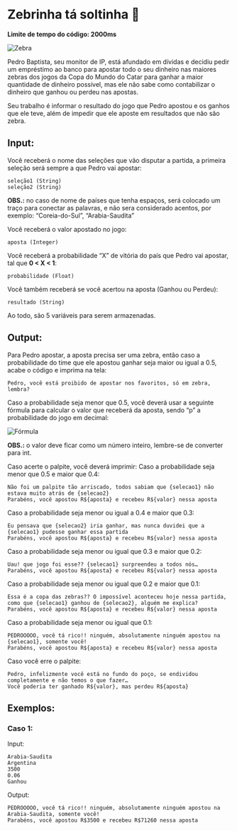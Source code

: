 # Zebrinha tá soltinha 🦓

**Limite de tempo do código: 2000ms**

![Zebra](https://encrypted-tbn0.gstatic.com/images?q=tbn:ANd9GcTs42Mok6Shb2coKOHSzO2TMcLixm2NBJvTMg&usqp=CAU)

Pedro Baptista, seu monitor de IP, está afundado em dívidas e decidiu pedir um empréstimo ao banco para apostar todo o seu dinheiro nas maiores zebras dos jogos da Copa do Mundo do Catar para ganhar a maior quantidade de dinheiro possível, mas ele não sabe como contabilizar o dinheiro que ganhou ou perdeu nas apostas.

Seu trabalho é informar o resultado do jogo que Pedro apostou e os ganhos que ele teve, além de impedir que ele aposte em resultados que não são zebra.

## Input:

Você receberá o nome das seleções que vão disputar a partida, a primeira seleção será sempre a que Pedro vai apostar:

```
seleção1 (String)
seleção2 (String)
```
**OBS.:** no caso de nome de países que tenha espaços, será colocado um traço para conectar as palavras, e não sera considerado acentos, por exemplo: “Coreia-do-Sul”, “Arabia-Saudita”

Você receberá o valor apostado no jogo:

```
aposta (Integer)
```
Você receberá a probabilidade “X” de vitória do país que Pedro vai apostar, tal que **0 < X < 1**:

```
probabilidade (Float)
```

Você também receberá se você acertou na aposta (Ganhou ou Perdeu):

```
resultado (String)
```

Ao todo, são 5 variáveis para serem armazenadas.

## Output:

Para Pedro apostar, a aposta precisa ser uma zebra, então caso a probabilidade do time que ele apostou ganhar seja maior ou igual a 0.5, acabe o código e imprima na tela:

```
Pedro, você está proibido de apostar nos favoritos, só em zebra, lembra?
```

Caso a probabilidade seja menor que 0.5, você deverá usar a seguinte fórmula para calcular o valor que receberá da aposta, sendo “p” a probabilidade do jogo em decimal:

![Fórmula](https://latex.codecogs.com/png.image?\LARGE&space;\dpi{110}\bg{white}valor&space;=&space;aposta*(1&space;+&space;(0.5-prob)^2*100))

**OBS.:** o valor deve ficar como um número inteiro, lembre-se de converter para int.

Caso acerte o palpite, você deverá imprimir: Caso a probabilidade seja menor que 0.5 e maior que 0.4:

```
Não foi um palpite tão arriscado, todos sabiam que {selecao1} não estava muito atrás de {selecao2}
Parabéns, você apostou R${aposta} e recebeu R${valor} nessa aposta
```

Caso a probabilidade seja menor ou igual a 0.4 e maior que 0.3:

```
Eu pensava que {selecao2} iria ganhar, mas nunca duvidei que a {selecao1} pudesse ganhar essa partida
Parabéns, você apostou R${aposta} e recebeu R${valor} nessa aposta
```

Caso a probabilidade seja menor ou igual que 0.3 e maior que 0.2:

```
Uau! que jogo foi esse?? {selecao1} surpreendeu a todos nós…
Parabéns, você apostou R${aposta} e recebeu R${valor} nessa aposta
```

Caso a probabilidade seja menor ou igual que 0.2 e maior que 0.1:

```
Essa é a copa das zebras?? O impossível aconteceu hoje nessa partida, como que {selecao1} ganhou de {selecao2}, alguém me explica?
Parabéns, você apostou R${aposta} e recebeu R${valor} nessa aposta
```

Caso a probabilidade seja menor ou igual que 0.1:

```
PEDROOOOO, você tá rico!! ninguém, absolutamente ninguém apostou na {selecao1}, somente você!
Parabéns, você apostou R${aposta} e recebeu R${valor} nessa aposta
```

Caso você erre o palpite:

```
Pedro, infelizmente você está no fundo do poço, se endividou completamente e não temos o que fazer…
Você poderia ter ganhado R${valor}, mas perdeu R${aposta}
```

## Exemplos:

### Caso 1:
Input:
```
Arabia-Saudita
Argentina
3500
0.06
Ganhou
```
Output:
```
PEDROOOOO, você tá rico!! ninguém, absolutamente ninguém apostou na Arabia-Saudita, somente você!
Parabéns, você apostou R$3500 e recebeu R$71260 nessa aposta
```
